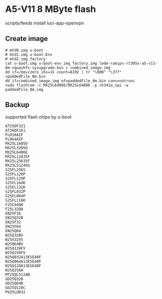 A5-V11 8 MByte flash
====================

scripts/feeds install luci-app-openvpn

Create image
------------
```
# mtd0.img u-boot
# mtd1.img u-boot-Env
# mtd2.img factory
cat u-boot.img u-boot-env.img factory.img lede-ramips-rt305x-a5-v11-8m-squashfs-sysupgrade.bin > combined_image.img
dd if=/dev/zero ibs=1k count=8192 | tr "\000" "\377" >paddedFile_8m.bin
dd if=combined_image.img of=paddedFile_8m.bin conv=notrunc    
sudo flashrom -c MX25L6406E/MX25L6408E -p ch341a_spi -w paddedFile_8m.img
```

Backup
------

supported flash chips by u-boot
```
AT25DF321
AT26DF161
FL016AIF
FL064AIF
MX25L1605D
MX25L3205D
MX25L6406E
MX25L12835F
MX25L25635F
MX25L51245G
S25FL256S
S25FL128P
S25FL129P
S25FL164K
S25FL132K
S25FL032P
S25FL064P
S25FL116K
F25L64QA
F25L32QA
EN25F16
EN25Q32B
EN25F32
EN25F64
EN25Q64
W25Q32BV
W25X32VS
W25Q64BV
W25Q128FV
W25Q256FV
N25Q032A13ESE40F
N25Q064A13ESE40F
N25Q128A13ESE40F
N25Q256A
MT25QL512AB
GD25Q32B
GD25Q64B
GD25Q128C
Pm25LQ032
```

